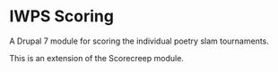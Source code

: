 # IWPS Scoring 
A Drupal 7 module for scoring the individual poetry slam tournaments. 

This is an extension of the Scorecreep module.
